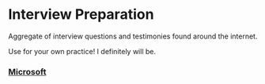 # Interview Preparation
Aggregate of interview questions and testimonies found around the internet.

Use for your own practice! I definitely will be.

### [Microsoft](microsoft-explore.md)
